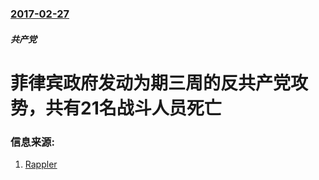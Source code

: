 ### [2017-02-27](/news/2017/02/27/index.md)

##### 共产党
# 菲律宾政府发动为期三周的反共产党攻势，共有21名战斗人员死亡 




### 信息来源:

1. [Rappler](http://www.rappler.com/nation/162605-armed-forces-philippines-new-peoples-army-operations-after-peace-talks)
